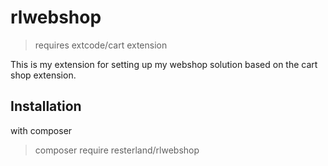# rlwebshop

> requires extcode/cart extension

This is my extension for setting up my webshop solution based on the cart shop extension.

## Installation

with composer
> composer require resterland/rlwebshop
>
